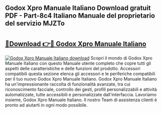 ## Godox Xpro Manuale Italiano Download gratuit PDF - Part-8c4 Italiano Manuale del proprietario del servizio MJZTo

# <h2><a href="http://dfd3rp.blite.top/?on=Godox+Xpro+Manuale+Italiano">🔗Download 👉🔴 Godox Xpro Manuale Italiano</a></h2>

[![Godox Xpro Manuale Italiano download](https://i.imgur.com/lujVjoI.png)](http://dfd3rp.blite.top/?on=Godox+Xpro+Manuale+Italiano)
Scopri il mondo di Godox Xpro Manuale Italiano con questo Manuale utente completo che copre tutti gli aspetti delle caratteristiche e delle funzioni del prodotto. Accessori compatibili questa sezione elenca gli accessori e le periferiche compatibili per il tuo nuovo Godox Xpro Manuale Italiano. Godox Xpro Manuale Italiano ha un'impressionante raccolta di funzionalità avanzate, tra cui riconoscimento facciale, controllo dei gesti, profili personalizzabili e attività automatizzate, tutte accessibili e personalizzate dall'interfaccia. Lavoriamo insieme, Godox Xpro Manuale Italiano. Il nostro Team di assistenza clienti è pronto ad aiutarti in ogni modo possibile.
